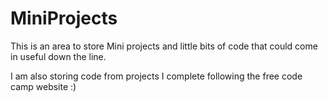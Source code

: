 # MiniProjects
This is an area to store Mini projects and little bits of code that could come in useful down the line.

I am also storing code from projects I complete following the free code camp website :)
